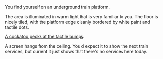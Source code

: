 You find yourself on an underground train platform.

The area is illuminated in warm light that is very familiar to you.
The floor is nicely tiled, with the platform edge cleanly bordered by white paint and tactile dots.

[A cockatoo pecks at the tactile bumps](https://www.youtube.com/watch?v=aW9rx3vG8wg).

A screen hangs from the ceiling.
You'd expect it to show the next train services, but current it just shows that there's no services here today.
